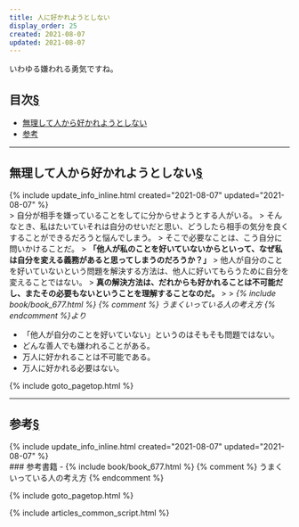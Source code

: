 ```yaml
---
title: 人に好かれようとしない
display_order: 25
created: 2021-08-07
updated: 2021-08-07
---
```

いわゆる嫌われる勇気ですね。

## <a name="index">目次</a><a class="heading-anchor-permalink" href="#目次">§</a>

<ul id="index_ul">
<li><a href="#無理して人から好かれようとしない">無理して人から好かれようとしない</a></li>
<li><a href="#参考">参考</a></li>
</ul>

* * *
## <a name="無理して人から好かれようとしない">無理して人から好かれようとしない</a><a class="heading-anchor-permalink" href="#無理して人から好かれようとしない">§</a>
<div class="chapter-updated">{% include update_info_inline.html created="2021-08-07" updated="2021-08-07" %}</div>
> 自分が相手を嫌っていることをしてに分からせようとする人がいる。  
> そんなとき、私はたいていそれは自分のせいだと思い、どうしたら相手の気分を良くすることができるだろうと悩んでしまう。  
> そこで必要なことは、こう自分に問いかけることだ。  
> <b>「他人が私のことを好いていないからといって、なぜ私は自分を変える義務があると思ってしまうのだろうか？」</b>  
> 他人が自分のことを好いていないという問題を解決する方法は、他人に好いてもらうために自分を変えることではない。  
> <b>真の解決方法は、だれからも好かれることは不可能だし、またその必要もないということを理解することなのだ。</b>
> 
> <cite>{% include book/book_677.html %} {% comment %} うまくいっている人の考え方 {% endcomment %}より</cite>

- 「他人が自分のことを好いていない」というのはそもそも問題ではない。
- どんな善人でも嫌われることがある。
- 万人に好かれることは不可能である。
- 万人に好かれる必要はない。

{% include goto_pagetop.html %}

* * *
## <a name="参考">参考</a><a class="heading-anchor-permalink" href="#参考">§</a>
<div class="chapter-updated">{% include update_info_inline.html created="2021-08-07" updated="2021-08-07" %}</div>
### 参考書籍
- {% include book/book_677.html %} {% comment %} うまくいっている人の考え方 {% endcomment %}

{% include goto_pagetop.html %}

{% include articles_common_script.html %}
